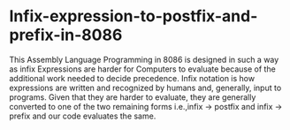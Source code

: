 # Infix-expression-to-postfix-and-prefix-in-8086
This Assembly Language Programming in 8086 is designed in such a way as infix Expressions are harder for Computers to evaluate because of the additional work needed to decide precedence. Infix notation is how expressions are written and recognized by humans and, generally, input to programs. Given that they are harder to evaluate, they are generally converted to one of the two remaining forms i.e.,infix -> postfix and infix -> prefix and our code evaluates the same.
